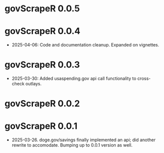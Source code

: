 # govScrapeR 0.0.5

# govScrapeR 0.0.4
* 2025-04-06: Code and documentation cleanup. Expanded on vignettes. 

# govScrapeR 0.0.3
* 2025-03-30: Added usaspending.gov api call functionality to cross-check outlays.

# govScrapeR 0.0.2

# govScrapeR 0.0.1

* 2025-03-26. doge.gov/savings finally implemented an api; did another rewrite to accomodate. Bumping up to 0.0.1 version as well. 
